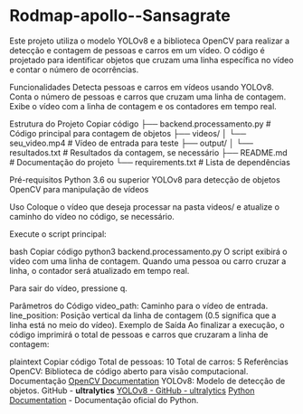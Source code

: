 # Rodmap-apollo--Sansagrate
Este projeto utiliza o modelo YOLOv8 e a biblioteca OpenCV para realizar a detecção e contagem de pessoas e carros em um vídeo. O código é projetado para identificar objetos que cruzam uma linha específica no vídeo e contar o número de ocorrências.

Funcionalidades
Detecta pessoas e carros em vídeos usando YOLOv8.
Conta o número de pessoas e carros que cruzam uma linha de contagem.
Exibe o vídeo com a linha de contagem e os contadores em tempo real.

Estrutura do Projeto
Copiar código
├── backend.processamento.py  # Código principal para contagem de objetos
├── videos/
│   └── seu_video.mp4          # Vídeo de entrada para teste
├── output/
│   └── resultados.txt         # Resultados da contagem, se necessário
├── README.md                  # Documentação do projeto
└── requirements.txt           # Lista de dependências

Pré-requisitos
Python 3.6 ou superior
YOLOv8 para detecção de objetos
OpenCV para manipulação de vídeos

Uso
Coloque o vídeo que deseja processar na pasta videos/ e atualize o caminho do vídeo no código, se necessário.

Execute o script principal:

bash
Copiar código
python3 backend.processamento.py
O script exibirá o vídeo com uma linha de contagem. Quando uma pessoa ou carro cruzar a linha, o contador será atualizado em tempo real.

Para sair do vídeo, pressione q.

Parâmetros do Código
video_path: Caminho para o vídeo de entrada.
line_position: Posição vertical da linha de contagem (0.5 significa que a linha está no meio do vídeo).
Exemplo de Saída
Ao finalizar a execução, o código imprimirá o total de pessoas e carros que cruzaram a linha de contagem:

plaintext
Copiar código
Total de pessoas: 10
Total de carros: 5
Referências
OpenCV: Biblioteca de código aberto para visão computacional. Documentação [OpenCV Documentation](https://docs.opencv.org/)
YOLOv8: Modelo de detecção de objetos. GitHub - **ultralytics** [YOLOv8 - GitHub - ultralytics](https://github.com/ultralytics/ultralytics)
[Python Documentation](https://docs.python.org/3/) - Documentação oficial do Python.

